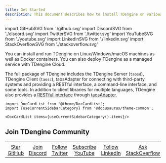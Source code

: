```yaml
---
title: Get Started
description: This document describes how to install TDengine on various platforms.
---
```


import GitHubSVG from './github.svg'
import DiscordSVG from './discord.svg'
import TwitterSVG from './twitter.svg'
import YouTubeSVG from './youtube.svg'
import LinkedInSVG from './linkedin.svg'
import StackOverflowSVG from './stackoverflow.svg'

You can install and run TDengine on Linux/Windows/macOS machines as well as Docker containers. You can also deploy TDengine as a managed service with TDengine Cloud.

The full package of TDengine includes the TDengine Server (`taosd`), TDengine Client (`taosc`), taosAdapter for connecting with third-party systems and providing a RESTful interface, a command-line interface, and some tools. In addition to client libraries for multiple languages, TDengine also provides a [RESTful interface](/reference/rest-api) through [taosAdapter](/reference/taosadapter).

```mdx-code-block
import DocCardList from '@theme/DocCardList';
import {useCurrentSidebarCategory} from '@docusaurus/theme-common';

<DocCardList items={useCurrentSidebarCategory().items}/>
```

## Join TDengine Community

<table width="100%">
<tr align="center" style={{border:0}}>
<td width="16%" style={{border:0}}><a href="https://github.com/taosdata/TDengine" target="_blank"><GitHubSVG /></a></td>
<td width="16%" style={{border:0}}><a href="https://discord.com/invite/VZdSuUg4pS" target="_blank"><DiscordSVG /></a></td>
<td width="16%" style={{border:0}}><a href="https://twitter.com/TDengineDB" target="_blank"><TwitterSVG /></a></td>
<td width="16%" style={{border:0}}><a href="https://www.youtube.com/@tdengine" target="_blank"><YouTubeSVG /></a></td>
<td width="16%" style={{border:0}}><a href="https://www.linkedin.com/company/tdengine" target="_blank"><LinkedInSVG /></a></td>
<td width="16%" style={{border:0}}><a href="https://stackoverflow.com/questions/tagged/tdengine" target="_blank"><StackOverflowSVG /></a></td>
</tr>
<tr align="center" style={{border:0,backgroundColor:'transparent'}}>
<td width="16%" style={{border:0,padding:0}}><a href="https://github.com/taosdata/TDengine" target="_blank">Star GitHub</a></td>
<td width="16%" style={{border:0,padding:0}}><a href="https://discord.com/invite/VZdSuUg4pS" target="_blank">Join Discord</a></td>
<td width="16%" style={{border:0,padding:0}}><a href="https://twitter.com/TDengineDB" target="_blank">Follow Twitter</a></td>
<td width="16%" style={{border:0,padding:0}}><a href="https://www.youtube.com/@tdengine" target="_blank">Subscribe YouTube</a></td>
<td width="16%" style={{border:0,padding:0}}><a href="https://www.linkedin.com/company/tdengine" target="_blank">Follow LinkedIn</a></td>
<td width="16%" style={{border:0,padding:0}}><a href="https://stackoverflow.com/questions/tagged/tdengine" target="_blank">Ask StackOverflow</a></td>
</tr>
</table>

